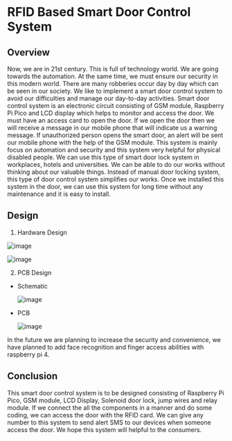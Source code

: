 # RFID Based Smart Door Control System

## Overview

Now, we are in 21st century. This is full of technology world. We are going towards the automation. At the same time, we must ensure our security in this modern world. There are many robberies occur day by day which can be seen in our society. We like to implement a smart door control system to avoid our difficulties and manage our day-to-day activities. Smart door control system is an electronic circuit consisting of GSM module, Raspberry Pi Pico and LCD display which helps to monitor and access the door. We must have an access card to open the door. If we open the door then we will receive a message in our mobile phone that will indicate us a warning message. If unauthorized person opens the smart door, an alert will be sent our mobile phone with the help of the GSM module. This system is mainly focus on automation and security and this system very helpful for physical disabled people. We can use this type of smart door lock system in workplaces, hotels and universities. We can be able to do our works without thinking about our valuable things. Instead of manual door locking system, this type of door control system simplifies our works. Once we installed this system in the door, we can use this system for long time without any maintenance and it is easy to install.


## Design

  1. Hardware Design
  
![image](https://user-images.githubusercontent.com/73067084/186718320-6327d38e-76b5-4b34-8e88-42cd90b8b93f.png)

![image](https://user-images.githubusercontent.com/73067084/186718388-5ac0c662-669d-45e4-a715-d936839d856d.png)

  2. PCB Design
   - Schematic
   
      ![image](https://user-images.githubusercontent.com/73067084/186718982-460b931e-4900-4c08-836f-611a88c9fb1e.png)
   
   - PCB
      
      ![image](https://user-images.githubusercontent.com/73067084/186719562-52b8440a-eafe-44be-9ed4-d82ff8cbf438.png)


In the future we are planning to increase the security and convenience, we have planned to add face recognition and finger access abilities with raspberry pi 4.

## Conclusion

This smart door control system is to be designed consisting of Raspberry Pi Pico, GSM module, LCD Display, Solenoid door lock, jump wires and relay module. If we connect the all the components in a manner and do some coding, we can access the door with the RFID card. We can give any number to this system to send alert SMS to our devices when someone access the door. We hope this system will helpful to the consumers.
